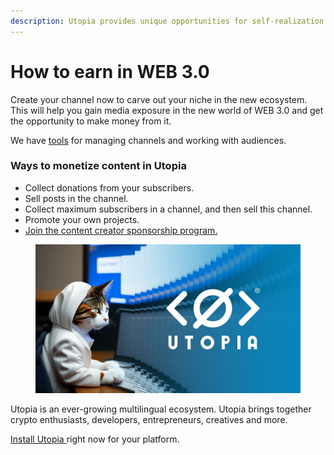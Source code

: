 ```yaml
---
description: Utopia provides unique opportunities for self-realization in WEB 3.0
---
```


# How to earn in WEB 3.0

Create your channel now to carve out your niche in the new ecosystem. This will help you gain media exposure in the new world of WEB 3.0 and get the opportunity to make money from it.

We have [tools](crp.is-api/example-of-projects.md) for managing channels and working with audiences.

### Ways to monetize content in Utopia

* Collect donations from your subscribers.
* Sell posts in the channel.
* Collect maximum subscribers in a channel, and then sell this channel.
* Promote your own projects.
* [Join the content creator sponsorship program.](for-content-authors.md)

<figure><img src=".gitbook/assets/cat_notebook.jpg" alt=""><figcaption></figcaption></figure>

Utopia is an ever-growing multilingual ecosystem. Utopia brings together crypto enthusiasts, developers, entrepreneurs, creatives and more.

[Install Utopia ](./)right now for your platform.



